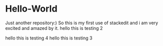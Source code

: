 # Hello-World
Just another repository:)
So this is my first use of stackedit and i am very excited and amazed by it.
hello this is testing 2

hello this is testing 4
hello this is testing 3
<!--stackedit_data:
eyJoaXN0b3J5IjpbNzEzNjM3OTgxXX0=
-->